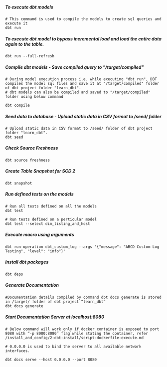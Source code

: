##### To execute dbt models
```
# This command is used to compile the models to create sql queries and execute it
dbt run
```

##### To execute dbt model to bypass incremental load and load the entire data again to the table.
```
dbt run --full-refresh 
```

##### Compile dbt models - Save compiled query to "/target/compiled" 
```
# During model execution process i.e. while executing "dbt run", DBT compiles the model sql files and save it at "/target/compiled" folder of dbt project folder "learn_dbt".
# dbt models can also be compiled and saved to "/target/compiled" folder using below command

dbt compile 
```

##### Seed data to database - Upload static data in CSV format to /seed/ folder
```
# Upload static data in CSV format to /seed/ folder of dbt project folder "learn_dbt".
dbt seed
```


##### Check Source Freshness
```
dbt source freshness
```


##### Create Table Snapshot for SCD 2
```
dbt snapshot
```


##### Run defined tests on the models
```
# Run all tests defined on all the models
dbt test 

# Run tests defined on a perticular model
dbt test --select dim_listing_and_host
```

##### Execute macro using arguments
```
dbt run-operation dbt_custom_log --args '{"message": "ABCD Custom Log Testing", "level": "info"}'
```

##### Install dbt packages
```
dbt deps 
```

##### Generate Documentation
```
#Documentation details compiled by command dbt docs generate is stored in /target/ folder of dbt project “learn_dbt”
dbt docs generate 
```
##### Start Documentation Server at localhost:8080
```
# Below command will work only if docker container is exposed to port 8080 with “-p 8080:8080” flag while stating the container, refer /install_and_config/2-dbt-install/script-dockerfile-execute.md 

# 0.0.0.0 is used to bind the server to all available network interfaces.

dbt docs serve --host 0.0.0.0 --port 8080 
```


